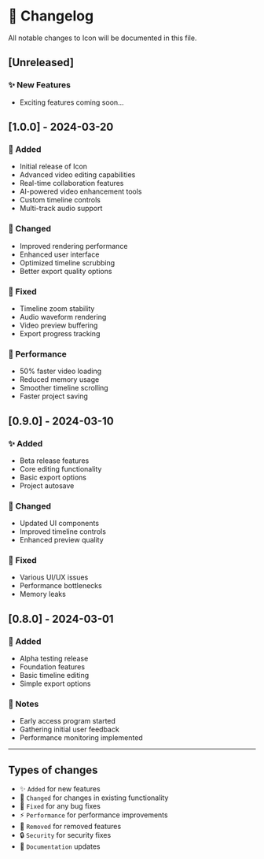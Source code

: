 # 🚀 Changelog

All notable changes to Icon will be documented in this file.

## [Unreleased]

### ✨ New Features
- Exciting features coming soon...

## [1.0.0] - 2024-03-20

### 🎉 Added
- Initial release of Icon
- Advanced video editing capabilities
- Real-time collaboration features
- AI-powered video enhancement tools
- Custom timeline controls
- Multi-track audio support

### 🔧 Changed
- Improved rendering performance
- Enhanced user interface
- Optimized timeline scrubbing
- Better export quality options

### 🐛 Fixed
- Timeline zoom stability
- Audio waveform rendering
- Video preview buffering
- Export progress tracking

### 🚀 Performance
- 50% faster video loading
- Reduced memory usage
- Smoother timeline scrolling
- Faster project saving

## [0.9.0] - 2024-03-10

### ✨ Added
- Beta release features
- Core editing functionality
- Basic export options
- Project autosave

### 🔨 Changed
- Updated UI components
- Improved timeline controls
- Enhanced preview quality

### 🐛 Fixed
- Various UI/UX issues
- Performance bottlenecks
- Memory leaks

## [0.8.0] - 2024-03-01

### 🎉 Added
- Alpha testing release
- Foundation features
- Basic timeline editing
- Simple export options

### 📝 Notes
- Early access program started
- Gathering initial user feedback
- Performance monitoring implemented

---

## Types of changes
- ✨ `Added` for new features
- 🔧 `Changed` for changes in existing functionality
- 🐛 `Fixed` for any bug fixes
- ⚡ `Performance` for performance improvements
- 🚨 `Removed` for removed features
- 🔒 `Security` for security fixes
- 📝 `Documentation` updates
